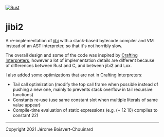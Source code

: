 [![Rust](https://github.com/jbchouinard/jibi2/actions/workflows/rust.yml/badge.svg)](https://github.com/jbchouinard/jibi2/actions/workflows/rust.yml)

# jibi2

A re-implementation of [jibi](https://github.com/jbchouinard/jibi) with a stack-based
bytecode compiler and VM instead of an AST interpreter, so that it's not horribly slow.

The overall design and some of the code was inspired by
[Crafting Interpreters](https://craftinginterpreters.com),
however a lot of implementation details are different because of differences between
Rust and C, and between jibi2 and Lox.

I also added some optimizations that are not in Crafting Interpreters:
- Tail call optimization (modify the top call frame when possible instead of pushing a new one,
  mainly to prevents stack overflow in tail recursive functions)
- Constants re-use (use same constant slot when multiple literals of same value appear)
- Compile-time evaluation of static expressions (e.g. (+ 12 10) compiles to constant 22)

---

Copyright 2021 Jérome Boisvert-Chouinard
